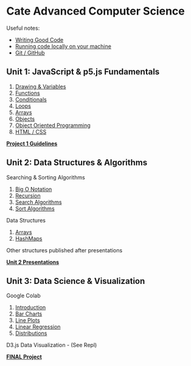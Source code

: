 # Cate Advanced Computer Science

Useful notes:
* [Writing Good Code](assets/codestyle.md)  
* [Running code locally on your machine](https://docs.google.com/document/d/1t4DEGKu5JpcNze1S_O2yPIxNuwOt_h42jRHbeq1PAQs/edit?usp=sharing)
* [Git / GitHub](unit1/09-Git/README.md)
## Unit 1: JavaScript & p5.js Fundamentals
1. [Drawing & Variables](unit1/01-Variables/README.md)
2. [Functions](unit1/02-Functions/README.md)
3. [Conditionals](unit1/03-Conditionals/README.md)
4. [Loops](unit1/04-Loops/README.md)
5. [Arrays](unit1/05-Arrays/README.md)
6. [Objects](unit1/06-Objects/README.md)
7. [Object Oriented Programming](unit1/07-OOP/README.md)
8. [HTML / CSS](unit1/08-HTML/README.md)

**[Project 1 Guidelines](unit1/project/README.md)**


## Unit 2: Data Structures & Algorithms

Searching & Sorting Algorithms  

1. [Big O Notation](unit2/algorithms/01-BigO/README.md)
2. [Recursion](unit2/algorithms/02-Recursion/README.md)
3. [Search Algorithms](unit2/algorithms/03-Search/README.md)
4. [Sort Algorithms](unit2/algorithms/04-Sort/README.md)

Data Structures 

1. [Arrays](unit2/data_structures/01-Arrays/README.md)
2. [HashMaps](unit2/data_structures/02-HashMap/README.md)  
  
Other structures published after presentations  
  
**[Unit 2 Presentations](https://docs.google.com/document/d/1gJYTPj3N8V9IEYHUtYKv1-JzLT4yE4hSuYCYKr6MDKQ/edit?usp=sharing)**  

## Unit 3: Data Science & Visualization

Google Colab  

1. [Introduction](https://colab.research.google.com/drive/1xGiQ-AUadCCODYSoPjYrAYO8J29fdzkC?usp=sharing)
2. [Bar Charts](https://colab.research.google.com/drive/14l-Z1BP9geZn_dD7uc9Pd35ulof2B1M_?usp=sharing)
3. [Line Plots](https://colab.research.google.com/drive/1NzQA3l-b9qyqNdey9psBdgwPPhIu6flZ?usp=sharing)
4. [Linear Regression](https://colab.research.google.com/drive/1W5LMu_xFqLVBnwkRphU7-e9vpl5lMK2_?usp=sharing)
5. [Distributions](https://colab.research.google.com/drive/1bBxeljWSk7NkCEvqpPP3yhMmzStuBTXv?usp=sharing)

D3.js Data Visualization - (See Repl) 

**[FINAL Project](unit3/project/README.md)**
